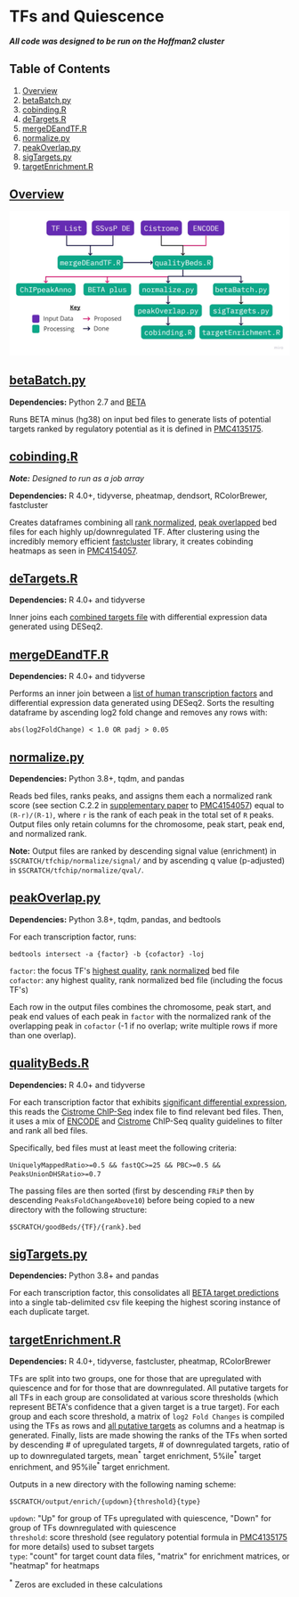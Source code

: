 # TFs and Quiescence
_**All code was designed to be run on the Hoffman2 cluster**_

## Table of Contents
1. [Overview](#Overview)
2. [betaBatch.py](#betaBatchpy)
2. [cobinding.R](#cobindingR)
4. [deTargets.R](#deTargetsR)
5. [mergeDEandTF.R](#mergeDEandTFR)
6. [normalize.py](#normalizepy)
7. [peakOverlap.py](#peakOverlappy)
8. [sigTargets.py](#sigTargetspy)
9. [targetEnrichment.R](#targetEnrichmentR)


## [Overview](https://miro.com/app/board/o9J_kmhzx0k=/?moveToWidget=3074457349533383144&cot=12)
![Workflow](workflow.png)


## [betaBatch.py](betaBatch.py)
**Dependencies:** Python 2.7 and [BETA](http://cistrome.org/BETA/)

Runs BETA minus (hg38) on input bed files to generate lists of potential targets ranked by regulatory potential as it is defined in [PMC4135175](https://www.ncbi.nlm.nih.gov/pmc/articles/PMC4135175/).


## [cobinding.R](cobinding.R)
_**Note:** Designed to run as a job array_

**Dependencies:** R 4.0+, tidyverse, pheatmap, dendsort, RColorBrewer, fastcluster

Creates dataframes combining all [rank normalized](#normalizepy), [peak overlapped](#peakOverlappy) bed files for each highly up/downregulated TF. After clustering using the incredibly memory efficient [fastcluster](http://danifold.net/fastcluster.html) library, it creates cobinding heatmaps as seen in [PMC4154057](https://www.ncbi.nlm.nih.gov/pmc/articles/PMC4154057/).


## [deTargets.R](deTargets.R)
**Dependencies:** R 4.0+ and tidyverse

Inner joins each [combined targets file](#sigTargetspy) with differential expression data generated using DESeq2.


## [mergeDEandTF.R](mergeDEandTF.R)
**Dependencies:** R 4.0+ and tidyverse

Performs an inner join between a [list of human transcription factors](http://humantfs.ccbr.utoronto.ca/download.php) and differential expression data generated using DESeq2. Sorts the resulting dataframe by ascending log2 fold change and removes any rows with:  

    abs(log2FoldChange) < 1.0 OR padj > 0.05


## [normalize.py](normalize.py)
**Dependencies:** Python 3.8+, tqdm, and pandas

Reads bed files, ranks peaks, and assigns them each a normalized rank score (see section C.2.2 in [supplementary paper](https://www.ncbi.nlm.nih.gov/pmc/articles/PMC4154057/bin/NIHMS541492-supplement-Supplementary_Material.pdf) to [PMC4154057](https://www.ncbi.nlm.nih.gov/pmc/articles/PMC4154057/)) equal to `(R-r)/(R-1)`, where `r` is the rank of each peak in the total set of `R` peaks. Output files only retain columns for the chromosome, peak start, peak end, and normalized rank.

**Note:** Output files are ranked by descending signal value (enrichment) in `$SCRATCH/tfchip/normalize/signal/` and by ascending q value (p-adjusted) in `$SCRATCH/tfchip/normalize/qval/`.


## [peakOverlap.py](peakOverlap.py)
**Dependencies:** Python 3.8+, tqdm, pandas, and bedtools

For each transcription factor, runs:

    bedtools intersect -a {factor} -b {cofactor} -loj

`factor`: the focus TF's [highest quality](#qualityBedsR), [rank normalized](#normalizepy) bed file  
`cofactor`: any highest quality, rank normalized bed file (including the focus TF's)

Each row in the output files combines the chromosome, peak start, and peak end values of each peak in `factor` with the normalized rank of the overlapping peak in `cofactor` (-1 if no overlap; write multiple rows if more than one overlap).


## [qualityBeds.R](qualityBeds.R)
**Dependencies:** R 4.0+ and tidyverse

For each transcription factor that exhibits [significant differential expression](#mergeDEandTFR), this reads the [Cistrome ChIP-Seq](http://cistrome.org/db) index file to find relevant bed files. Then, it uses a mix of [ENCODE](https://www.encodeproject.org/data-standards/terms/) and [Cistrome](http://cistrome.org/db/#/about) ChIP-Seq quality guidelines to filter and rank all bed files. 

Specifically, bed files must at least meet the following criteria:

    UniquelyMappedRatio>=0.5 && fastQC>=25 && PBC>=0.5 && PeaksUnionDHSRatio>=0.7

The passing files are then sorted (first by descending `FRiP` then by descending `PeaksFoldChangeAbove10`) before being copied to a new directory with the following structure:

    $SCRATCH/goodBeds/{TF}/{rank}.bed

## [sigTargets.py](sigTargets.py)
**Dependencies:** Python 3.8+ and pandas

For each transcription factor, this consolidates all [BETA target predictions](#betaBatchpy) into a single tab-delimited csv file keeping the highest scoring instance of each duplicate target.


## [targetEnrichment.R](targetEnrichment.R)
**Dependencies:** R 4.0+, tidyverse, fastcluster, pheatmap, RColorBrewer

TFs are split into two groups, one for those that are upregulated with quiescence and for for those that are downregulated. All putative targets for all TFs in each group are consolidated at various score thresholds (which represent BETA's confidence that a given target is a true target). For each group and each score threshold, a matrix of `log2 Fold Changes` is compiled using the TFs as rows and [all putative targets](#sigtargetspy) as columns and a heatmap is generated. Finally, lists are made showing the ranks of the TFs when sorted by descending # of upregulated targets, # of downregulated targets, ratio of up to downregulated targets, mean<sup>\*</sup> target enrichment, 5%ile<sup>\*</sup> target enrichment, and 95%ile<sup>\*</sup> target enrichment.

Outputs in a new directory with the following naming scheme:

    $SCRATCH/output/enrich/{updown}{threshold}{type}

`updown`: "Up" for group of TFs upregulated with quiescence, "Down" for group of TFs downregulated with quiescence  
`threshold`: score threshold (see regulatory potential formula in [PMC4135175](https://www.ncbi.nlm.nih.gov/pmc/articles/PMC4135175/) for more details) used to subset targets  
`type`: "count" for target count data files, "matrix" for enrichment matrices, or "heatmap" for heatmaps

<sup>\*</sup> Zeros are excluded in these calculations